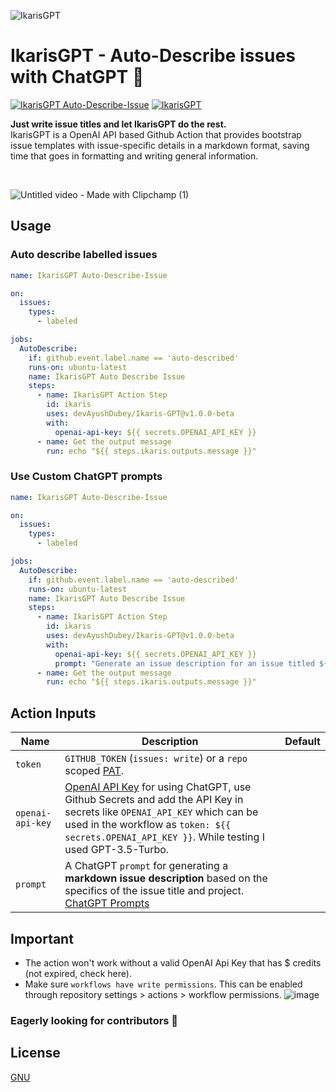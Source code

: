 ![IkarisGPT](https://github.com/devAyushDubey/Ikaris-GPT/assets/33064931/e1f3f73d-c1ab-44a2-9b61-ffdf96a60c26)
<br>
# IkarisGPT - Auto-Describe issues with ChatGPT 🤖
[![IkarisGPT Auto-Describe-Issue](https://github.com/devAyushDubey/Ikaris-GPT/actions/workflows/AutoDescribeIssue.yml/badge.svg)](https://github.com/devAyushDubey/Ikaris-GPT/actions/workflows/AutoDescribeIssue.yml) [![IkarisGPT](https://img.shields.io/badge/Marketplace-IkarisGPT-blue?logo=github)](https://github.com/marketplace/actions/ikarisgpt)

**Just write issue titles and let IkarisGPT do the rest.** <br>
IkarisGPT is a OpenAI API based Github Action that provides bootstrap issue templates with issue-specific details in a markdown format, saving time that goes in formatting and writing general information.

<br>

![Untitled video - Made with Clipchamp (1)](https://github.com/devAyushDubey/Ikaris-GPT/assets/33064931/4916bb55-343b-4e35-82ca-775453bf83c8)

## Usage
### Auto describe labelled issues
```yml
name: IkarisGPT Auto-Describe-Issue

on:
  issues:
    types:
      - labeled

jobs:
  AutoDescribe:
    if: github.event.label.name == 'auto-described'
    runs-on: ubuntu-latest
    name: IkarisGPT Auto Describe Issue
    steps:
      - name: IkarisGPT Action Step
        id: ikaris
        uses: devAyushDubey/Ikaris-GPT@v1.0.0-beta
        with:
          openai-api-key: ${{ secrets.OPENAI_API_KEY }}
      - name: Get the output message
        run: echo "${{ steps.ikaris.outputs.message }}"
```

### Use Custom ChatGPT prompts
```yml
name: IkarisGPT Auto-Describe-Issue

on:
  issues:
    types:
      - labeled

jobs:
  AutoDescribe:
    if: github.event.label.name == 'auto-described'
    runs-on: ubuntu-latest
    name: IkarisGPT Auto Describe Issue
    steps:
      - name: IkarisGPT Action Step
        id: ikaris
        uses: devAyushDubey/Ikaris-GPT@v1.0.0-beta
        with:
          openai-api-key: ${{ secrets.OPENAI_API_KEY }}
          prompt: "Generate an issue description for an issue titled ${{ github.event.issue.title }}"
      - name: Get the output message
        run: echo "${{ steps.ikaris.outputs.message }}"
```

## Action Inputs

| Name | Description | Default |
| --- | --- | --- |
| `token` | `GITHUB_TOKEN` (`issues: write`) or a `repo` scoped [PAT](https://docs.github.com/en/authentication/keeping-your-account-and-data-secure/creating-a-personal-access-token). |  |
| `openai-api-key` | [OpenAI API Key](https://platform.openai.com/account/api-keys) for using ChatGPT, use Github Secrets and add the API Key in secrets like `OPENAI_API_KEY` which can be used in the workflow as `token: ${{ secrets.OPENAI_API_KEY }}`. While testing I used GPT-3.5-Turbo. |
| `prompt` | A ChatGPT `prompt` for generating a **markdown issue description** based on the specifics of the issue title and project. [ChatGPT Prompts](https://twelverays.agency/blog/what-are-chatgpt-prompts) | |

## Important
- The action won't work without a valid OpenAI Api Key that has $ credits (not expired, check here).
- Make sure `workflows have write permissions`. This can be enabled through repository settings > actions > workflow permissions.
![image](https://github.com/devAyushDubey/Ikaris-GPT/assets/33064931/63b752d1-5a96-4fc4-951b-7cdaed3ac8d9)

### Eagerly looking for contributors 👋

## License

[GNU](LICENSE)
